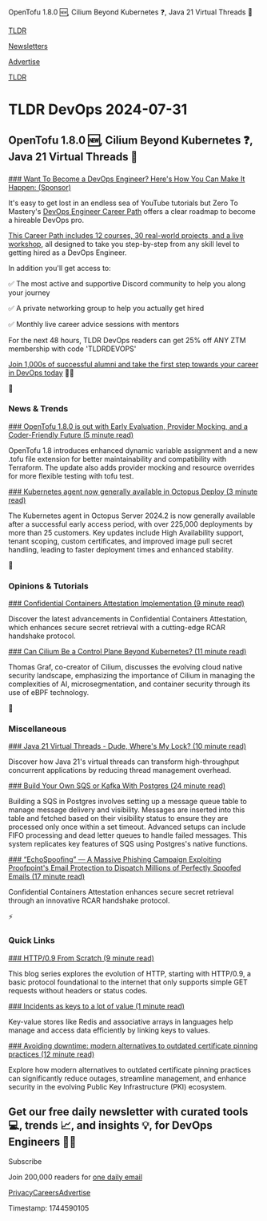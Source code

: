 OpenTofu 1.8.0 🆕, Cilium Beyond Kubernetes ❓, Java 21 Virtual Threads 🧵

[TLDR](/)

[Newsletters](/newsletters)

[Advertise](https://advertise.tldr.tech/)

[TLDR](/)

# TLDR DevOps 2024-07-31

## OpenTofu 1.8.0 🆕, Cilium Beyond Kubernetes ❓, Java 21 Virtual Threads 🧵

### 

[### Want To Become a DevOps Engineer? Here's How You Can Make It Happen: (Sponsor)](https://zerotomastery.io/career-paths/become-a-devops-engineer/?utm_source=newsletter&amp;utm_medium=ad&amp;utm_campaign=tldrdevops)

It's easy to get lost in an endless sea of YouTube tutorials but Zero To Mastery's [DevOps Engineer Career Path](https://zerotomastery.io/career-paths/become-a-devops-engineer/?utm_source=newsletter&utm_medium=ad&utm_campaign=tldrdevops) offers a clear roadmap to become a hireable DevOps pro.

[This Career Path includes 12 courses, 30 real-world projects, and a live workshop](https://zerotomastery.io/career-paths/become-a-devops-engineer/?utm_source=newsletter&utm_medium=ad&utm_campaign=tldrdevops), all designed to take you step-by-step from any skill level to getting hired as a DevOps Engineer.

In addition you'll get access to:

✅ The most active and supportive Discord community to help you along your journey

✅ A private networking group to help you actually get hired

✅ Monthly live career advice sessions with mentors

For the next 48 hours, TLDR DevOps readers can get 25% off ANY ZTM membership with code 'TLDRDEVOPS'

[Join 1,000s of successful alumni and take the first step towards your career in DevOps today](https://zerotomastery.io/career-paths/become-a-devops-engineer/?utm_source=newsletter&utm_medium=ad&utm_campaign=tldrdevops) 🚶‍➡️

📱

### News & Trends

[### OpenTofu 1.8.0 is out with Early Evaluation, Provider Mocking, and a Coder-Friendly Future (5 minute read)](https://opentofu.org/blog/opentofu-1-8-0/?utm_source=tldrdevops)

OpenTofu 1.8 introduces enhanced dynamic variable assignment and a new .tofu file extension for better maintainability and compatibility with Terraform. The update also adds provider mocking and resource overrides for more flexible testing with tofu test.

[### Kubernetes agent now generally available in Octopus Deploy (3 minute read)](https://octopus.com/blog/kubernetes-agent-ga?utm_source=tldrdevops)

The Kubernetes agent in Octopus Server 2024.2 is now generally available after a successful early access period, with over 225,000 deployments by more than 25 customers. Key updates include High Availability support, tenant scoping, custom certificates, and improved image pull secret handling, leading to faster deployment times and enhanced stability.

🚀

### Opinions & Tutorials

[### Confidential Containers Attestation Implementation (9 minute read)](https://pradiptabanerjee.medium.com/confidential-containers-attestation-implementation-2b88f66dac1e?utm_source=tldrdevops)

Discover the latest advancements in Confidential Containers Attestation, which enhances secure secret retrieval with a cutting-edge RCAR handshake protocol.

[### Can Cilium Be a Control Plane Beyond Kubernetes? (11 minute read)](https://thenewstack.io/can-cilium-be-a-control-plane-beyond-kubernetes/?utm_source=tldrdevops)

Thomas Graf, co-creator of Cilium, discusses the evolving cloud native security landscape, emphasizing the importance of Cilium in managing the complexities of AI, microsegmentation, and container security through its use of eBPF technology.

🎁

### Miscellaneous

[### Java 21 Virtual Threads - Dude, Where's My Lock? (10 minute read)](https://netflixtechblog.com/java-21-virtual-threads-dude-wheres-my-lock-3052540e231d?utm_source=tldrdevops)

Discover how Java 21's virtual threads can transform high-throughput concurrent applications by reducing thread management overhead.

[### Build Your Own SQS or Kafka With Postgres (24 minute read)](https://blog.sequinstream.com/build-your-own-sqs-or-kafka-with-postgres/?utm_source=tldrdevops)

Building a SQS in Postgres involves setting up a message queue table to manage message delivery and visibility. Messages are inserted into this table and fetched based on their visibility status to ensure they are processed only once within a set timeout. Advanced setups can include FIFO processing and dead letter queues to handle failed messages. This system replicates key features of SQS using Postgres's native functions.

[### “EchoSpoofing” — A Massive Phishing Campaign Exploiting Proofpoint's Email Protection to Dispatch Millions of Perfectly Spoofed Emails (17 minute read)](https://labs.guard.io/echospoofing-a-massive-phishing-campaign-exploiting-proofpoints-email-protection-to-dispatch-3dd6b5417db6?utm_source=tldrdevops)

Confidential Containers Attestation enhances secure secret retrieval through an innovative RCAR handshake protocol.

⚡️

### Quick Links

[### HTTP/0.9 From Scratch (9 minute read)](https://kmcd.dev/posts/http0.9-from-scratch/?utm_source=tldrdevops)

This blog series explores the evolution of HTTP, starting with HTTP/0.9, a basic protocol foundational to the internet that only supports simple GET requests without headers or status codes.

[### Incidents as keys to a lot of value (1 minute read)](https://surfingcomplexity.blog/2024/07/27/incidents-as-keys-to-a-lot-of-value/?utm_source=tldrdevops)

Key-value stores like Redis and associative arrays in languages help manage and access data efficiently by linking keys to values.

[### Avoiding downtime: modern alternatives to outdated certificate pinning practices (12 minute read)](https://blog.cloudflare.com/why-certificate-pinning-is-outdated?utm_source=pocket_shared)

Explore how modern alternatives to outdated certificate pinning practices can significantly reduce outages, streamline management, and enhance security in the evolving Public Key Infrastructure (PKI) ecosystem.

## Get our free daily newsletter with curated tools 💻, trends 📈, and insights 💡, for DevOps Engineers 👨‍💻

Subscribe

Join 200,000 readers for [one daily email](/api/latest/devops)

[Privacy](/privacy)[Careers](https://jobs.ashbyhq.com/tldr.tech)[Advertise](/devops/advertise)

Timestamp: 1744590105